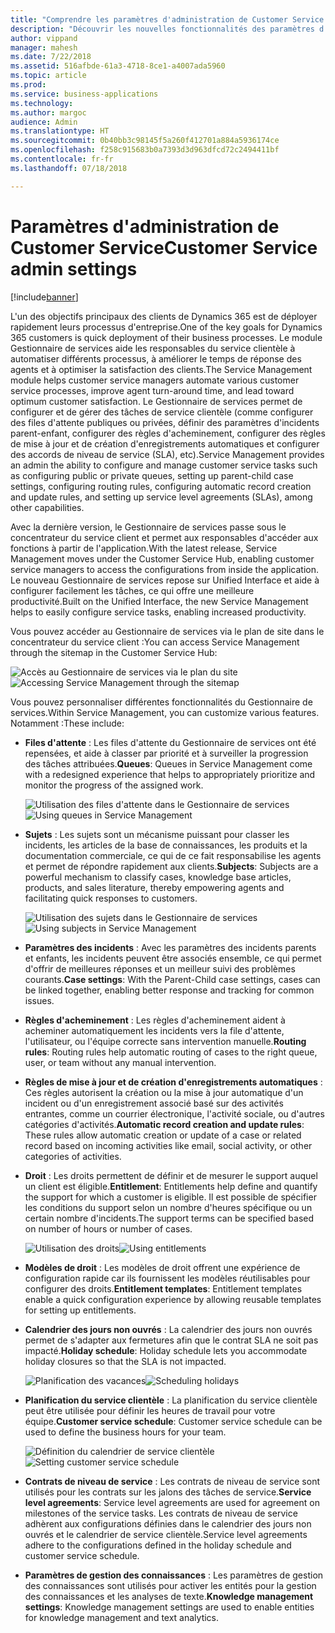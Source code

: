 ```yaml
---
title: "Comprendre les paramètres d'administration de Customer Service dans Dynamics 365 for Customer Service"
description: "Découvrir les nouvelles fonctionnalités des paramètres d'administration pour Dynamics 365 for Customer Service"
author: vippand
manager: mahesh
ms.date: 7/22/2018
ms.assetid: 516afbde-61a3-4718-8ce1-a4007ada5960
ms.topic: article
ms.prod: 
ms.service: business-applications
ms.technology: 
ms.author: margoc
audience: Admin
ms.translationtype: HT
ms.sourcegitcommit: 0b40bb3c98145f5a260f412701a884a5936174ce
ms.openlocfilehash: f258c915683b0a7393d3d963dfcd72c2494411bf
ms.contentlocale: fr-fr
ms.lasthandoff: 07/18/2018

---
```

#  <a name="customer-service-admin-settings"></a><span data-ttu-id="3c6df-103">Paramètres d'administration de Customer Service</span><span class="sxs-lookup"><span data-stu-id="3c6df-103">Customer Service admin settings</span></span> 


[!include[banner](../../../includes/banner.md)]

<span data-ttu-id="3c6df-104">L'un des objectifs principaux des clients de Dynamics 365 est de déployer rapidement leurs processus d'entreprise.</span><span class="sxs-lookup"><span data-stu-id="3c6df-104">One of the key goals for Dynamics 365 customers is quick deployment of their business processes.</span></span> <span data-ttu-id="3c6df-105">Le module Gestionnaire de services aide les responsables du service clientèle à automatiser différents processus, à améliorer le temps de réponse des agents et à optimiser la satisfaction des clients.</span><span class="sxs-lookup"><span data-stu-id="3c6df-105">The Service Management module helps customer service managers automate various customer service processes, improve agent turn-around time, and lead toward optimum customer satisfaction.</span></span> <span data-ttu-id="3c6df-106">Le Gestionnaire de services permet de configurer et de gérer des tâches de service clientèle (comme configurer des files d'attente publiques ou privées, définir des paramètres d'incidents parent-enfant, configurer des règles d'acheminement, configurer des règles de mise à jour et de création d'enregistrements automatiques et configurer des accords de niveau de service (SLA), etc).</span><span class="sxs-lookup"><span data-stu-id="3c6df-106">Service Management provides an admin the ability to configure and manage customer service tasks such as configuring public or private queues, setting up parent-child case settings, configuring routing rules, configuring automatic record creation and update rules, and setting up service level agreements (SLAs), among other capabilities.</span></span>

<span data-ttu-id="3c6df-107">Avec la dernière version, le Gestionnaire de services passe sous le concentrateur du service client et permet aux responsables d'accéder aux fonctions à partir de l'application.</span><span class="sxs-lookup"><span data-stu-id="3c6df-107">With the latest release, Service Management moves under the Customer Service Hub, enabling customer service managers to access the configurations from inside the application.</span></span> <span data-ttu-id="3c6df-108">Le nouveau Gestionnaire de services repose sur Unified Interface et aide à configurer facilement les tâches, ce qui offre une meilleure productivité.</span><span class="sxs-lookup"><span data-stu-id="3c6df-108">Built on the Unified Interface, the new Service Management helps to easily configure service tasks, enabling increased productivity.</span></span> 

<span data-ttu-id="3c6df-109">Vous pouvez accéder au Gestionnaire de services via le plan de site dans le concentrateur du service client :</span><span class="sxs-lookup"><span data-stu-id="3c6df-109">You can access Service Management through the sitemap in the Customer Service Hub:</span></span> 

<span data-ttu-id="3c6df-110">![](media/csh-sitemap-service-management.png "Accès au Gestionnaire de services via le plan du site")</span><span class="sxs-lookup"><span data-stu-id="3c6df-110">![](media/csh-sitemap-service-management.png "Accessing Service Management through the sitemap")</span></span>

<span data-ttu-id="3c6df-111">Vous pouvez personnaliser différentes fonctionnalités du Gestionnaire de services.</span><span class="sxs-lookup"><span data-stu-id="3c6df-111">Within Service Management, you can customize various features.</span></span> <span data-ttu-id="3c6df-112">Notamment :</span><span class="sxs-lookup"><span data-stu-id="3c6df-112">These include:</span></span>  

- <span data-ttu-id="3c6df-113">**Files d'attente** : Les files d'attente du Gestionnaire de services ont été repensées, et aide à classer par priorité et à surveiller la progression des tâches attribuées.</span><span class="sxs-lookup"><span data-stu-id="3c6df-113">**Queues**: Queues in Service Management come with a redesigned experience that helps to appropriately prioritize and monitor the progress of the assigned work.</span></span>

  <span data-ttu-id="3c6df-114">![](media/service-management-queues.png "Utilisation des files d'attente dans le Gestionnaire de services")</span><span class="sxs-lookup"><span data-stu-id="3c6df-114">![](media/service-management-queues.png "Using queues in Service Management")</span></span>

- <span data-ttu-id="3c6df-115">**Sujets** : Les sujets sont un mécanisme puissant pour classer les incidents, les articles de la base de connaissances, les produits et la documentation commerciale, ce qui de ce fait responsabilise les agents et permet de répondre rapidement aux clients.</span><span class="sxs-lookup"><span data-stu-id="3c6df-115">**Subjects**: Subjects are a powerful mechanism to classify cases, knowledge base articles, products, and sales literature, thereby empowering agents and facilitating quick responses to customers.</span></span>  

  <span data-ttu-id="3c6df-116">![](media/service-management-subjects.png "Utilisation des sujets dans le Gestionnaire de services")</span><span class="sxs-lookup"><span data-stu-id="3c6df-116">![](media/service-management-subjects.png "Using subjects in Service Management")</span></span>

- <span data-ttu-id="3c6df-117">**Paramètres des incidents** : Avec les paramètres des incidents parents et enfants, les incidents peuvent être associés ensemble, ce qui permet d'offrir de meilleures réponses et un meilleur suivi des problèmes courants.</span><span class="sxs-lookup"><span data-stu-id="3c6df-117">**Case settings**: With the Parent-Child case settings, cases can be linked together, enabling better response and tracking for common issues.</span></span>  

- <span data-ttu-id="3c6df-118">**Règles d'acheminement** : Les règles d'acheminement aident à acheminer automatiquement les incidents vers la file d'attente, l'utilisateur, ou l'équipe correcte sans intervention manuelle.</span><span class="sxs-lookup"><span data-stu-id="3c6df-118">**Routing rules**: Routing rules help automatic routing of cases to the right queue, user, or team without any manual intervention.</span></span> 

- <span data-ttu-id="3c6df-119">**Règles de mise à jour et de création d'enregistrements automatiques** : Ces règles autorisent la création ou la mise à jour automatique d'un incident ou d'un enregistrement associé basé sur des activités entrantes, comme un courrier électronique, l'activité sociale, ou d'autres catégories d'activités.</span><span class="sxs-lookup"><span data-stu-id="3c6df-119">**Automatic record creation and update rules**: These rules allow automatic creation or update of a case or related record based on incoming activities like email, social activity, or other categories of activities.</span></span> 

- <span data-ttu-id="3c6df-120">**Droit** : Les droits permettent de définir et de mesurer le support auquel un client est éligible.</span><span class="sxs-lookup"><span data-stu-id="3c6df-120">**Entitlement**: Entitlements help define and quantify the support for which a customer is eligible.</span></span> <span data-ttu-id="3c6df-121">Il est possible de spécifier les conditions du support selon un nombre d'heures spécifique ou un certain nombre d'incidents.</span><span class="sxs-lookup"><span data-stu-id="3c6df-121">The support terms can be specified based on number of hours or number of cases.</span></span> 

  <span data-ttu-id="3c6df-122">![](media/service-management-entitlements.png "Utilisation des droits")</span><span class="sxs-lookup"><span data-stu-id="3c6df-122">![](media/service-management-entitlements.png "Using entitlements")</span></span>

- <span data-ttu-id="3c6df-123">**Modèles de droit** : Les modèles de droit offrent une expérience de configuration rapide car ils fournissent les modèles réutilisables pour configurer des droits.</span><span class="sxs-lookup"><span data-stu-id="3c6df-123">**Entitlement templates**: Entitlement templates enable a quick configuration experience by allowing reusable templates for setting up entitlements.</span></span>  

- <span data-ttu-id="3c6df-124">**Calendrier des jours non ouvrés** : La calendrier des jours non ouvrés permet de s'adapter aux fermetures afin que le contrat SLA ne soit pas impacté.</span><span class="sxs-lookup"><span data-stu-id="3c6df-124">**Holiday schedule**: Holiday schedule lets you accommodate holiday closures so that the SLA is not impacted.</span></span> 

  <span data-ttu-id="3c6df-125">![](media/service-management-holiday-schedule.png "Planification des vacances")</span><span class="sxs-lookup"><span data-stu-id="3c6df-125">![](media/service-management-holiday-schedule.png "Scheduling holidays")</span></span>

- <span data-ttu-id="3c6df-126">**Planification du service clientèle** : La planification du service clientèle peut être utilisée pour définir les heures de travail pour votre équipe.</span><span class="sxs-lookup"><span data-stu-id="3c6df-126">**Customer service schedule**: Customer service schedule can be used to define the business hours for your team.</span></span>  

  <span data-ttu-id="3c6df-127">![](media/service-management-customer-service-schedule.png "Définition du calendrier de service clientèle")</span><span class="sxs-lookup"><span data-stu-id="3c6df-127">![](media/service-management-customer-service-schedule.png "Setting customer service schedule")</span></span>

- <span data-ttu-id="3c6df-128">**Contrats de niveau de service** : Les contrats de niveau de service sont utilisés pour les contrats sur les jalons des tâches de service.</span><span class="sxs-lookup"><span data-stu-id="3c6df-128">**Service level agreements**: Service level agreements are used for agreement on milestones of the service tasks.</span></span> <span data-ttu-id="3c6df-129">Les contrats de niveau de service adhèrent aux configurations définies dans le calendrier des jours non ouvrés et le calendrier de service clientèle.</span><span class="sxs-lookup"><span data-stu-id="3c6df-129">Service level agreements adhere to the configurations defined in the holiday schedule and customer service schedule.</span></span>  

- <span data-ttu-id="3c6df-130">**Paramètres de gestion des connaissances** : Les paramètres de gestion des connaissances sont utilisés pour activer les entités pour la gestion des connaissances et les analyses de texte.</span><span class="sxs-lookup"><span data-stu-id="3c6df-130">**Knowledge management settings**: Knowledge management settings are used to enable entities for knowledge management and text analytics.</span></span> 






